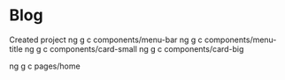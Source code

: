 # Blog
Created project
ng g c components/menu-bar
ng g c components/menu-title
ng g c components/card-small
ng g c components/card-big

ng g c pages/home
